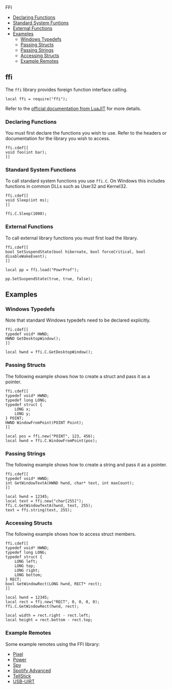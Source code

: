 ﻿
FFI
* [Declaring Functions](#ffi_declare)
* [Standard System Funtions](#ffi_std)
* [External Functions](#ffi_external)
* [Examples](#ex)
	* [Windows Typedefs](#ex_typedefs)
	* [Passing Structs](#ex_structs)
	* [Passing Strings](#ex_strings)
	* [Accessing Structs](#ex_access_struct)
	* [Example Remotes](#ex_remotes)


## ffi
The ``ffi`` library provides foreign function interface calling.

	local ffi = require("ffi");

Refer to the [official documentation from LuaJIT](http://luajit.org/ext_ffi.html) for more details.



### Declaring Functions
You must first declare the functions you wish to use. Refer to the headers or documentation for the library you wish to access.

	ffi.cdef[[
	void foo(int bar);
	]]


### Standard System Functions
To call standard system functions you use ``ffi.C``. On Windows this includes functions in common DLLs such as User32 and Kernel32.

	ffi.cdef[[
	void Sleep(int ms);
	]]

	ffi.C.Sleep(1000);


### External Functions
To call external library functions you must first load the library.

	ffi.cdef[[
	bool SetSuspendState(bool hibernate, bool forceCritical, bool disableWakeEvent);
	]]

	local pp = ffi.load("PowrProf");

	pp.SetSuspendState(true, true, false);


## Examples

### Windows Typedefs
Note that standard Windows typedefs need to be declared explicitly.

	ffi.cdef[[
	typedef void* HWND;
	HWND GetDesktopWindow();
	]]

	local hwnd = ffi.C.GetDesktopWindow();


### Passing Structs
The following example shows how to create a struct and pass it as a pointer.

	ffi.cdef[[
	typedef void* HWND;
	typedef long LONG;
	typedef struct {
		LONG x;
		LONG y;
	} POINT;
	HWND WindowFromPoint(POINT Point);
	]]

	local pos = ffi.new("POINT", 123, 456);
	local hwnd = ffi.C.WindowFromPoint(pos);


### Passing Strings
The following example shows how to create a string and pass it as a pointer.

	ffi.cdef[[
	typedef void* HWND;
	int GetWindowTextA(HWND hwnd, char* text, int maxCount);
	]]

	local hwnd = 12345;
	local text = ffi.new("char[255]");
	ffi.C.GetWindowTextA(hwnd, text, 255);
	text = ffi.string(text, 255);


### Accessing Structs
The following example shows how to access struct members.

	ffi.cdef[[
	typedef void* HWND;
	typedef long LONG;
	typedef struct {
		LONG left;
		LONG top;
		LONG right;
		LONG bottom;
	} RECT;
	bool GetWindowRect(LONG hwnd, RECT* rect);
	]]

	local hwnd = 12345;
	local rect = ffi.new("RECT", 0, 0, 0, 0);
	ffi.C.GetWindowRect(hwnd, rect);

	local width = rect.right - rect.left;
	local height = rect.bottom - rect.top;


### Example Remotes
Some example remotes using the FFI library:

* [Pixel](https://github.com/unifiedremote/Remotes/tree/master/Main/Pixel)
* [Power](https://github.com/unifiedremote/Remotes/tree/master/Main/Power)
* [Spy](https://github.com/unifiedremote/Remotes/tree/master/Main/Spy)
* [Spotify Advanced](https://github.com/unifiedremote/Remotes/tree/master/Main/Spotify%20Advanced)
* [TellStick](https://github.com/unifiedremote/Remotes/tree/master/Main/TellStick)
* [USB-UIRT](https://github.com/unifiedremote/Remotes/tree/master/Main/USB-UIRT)